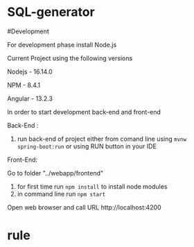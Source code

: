 # SQL-generator

#Development

For development phase install Node.js 

Current Project using the following versions 

Nodejs - 16.14.0

NPM -  8.4.1

Angular - 13.2.3

In order to start development back-end and front-end

Back-End :
1) run back-end of project either from comand line using <code>mvnw spring-boot:run</code>
or using RUN button in your IDE 

Front-End:

Go to folder "../webapp/frontend"
1) for first time run <code>npm install</code>  to install node modules
2) in command line run  <code>npm start</code> 

Open web browser and call URL  http://localhost:4200 
# rule
